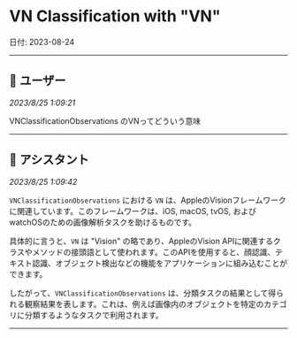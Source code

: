 # VN Classification with "VN"

日付: 2023-08-24

---

## 👤 ユーザー
*2023/8/25 1:09:21*

VNClassificationObservations のVNってどういう意味

---

## 🤖 アシスタント
*2023/8/25 1:09:42*

`VNClassificationObservations` における `VN` は、AppleのVisionフレームワークに関連しています。このフレームワークは、iOS, macOS, tvOS, および watchOSのための画像解析タスクを助けるものです。

具体的に言うと、`VN` は "Vision" の略であり、AppleのVision APIに関連するクラスやメソッドの接頭語として使われます。このAPIを使用すると、顔認識、テキスト認識、オブジェクト検出などの機能をアプリケーションに組み込むことができます。

したがって、`VNClassificationObservations` は、分類タスクの結果として得られる観察結果を表します。これは、例えば画像内のオブジェクトを特定のカテゴリに分類するようなタスクで利用されます。

---
